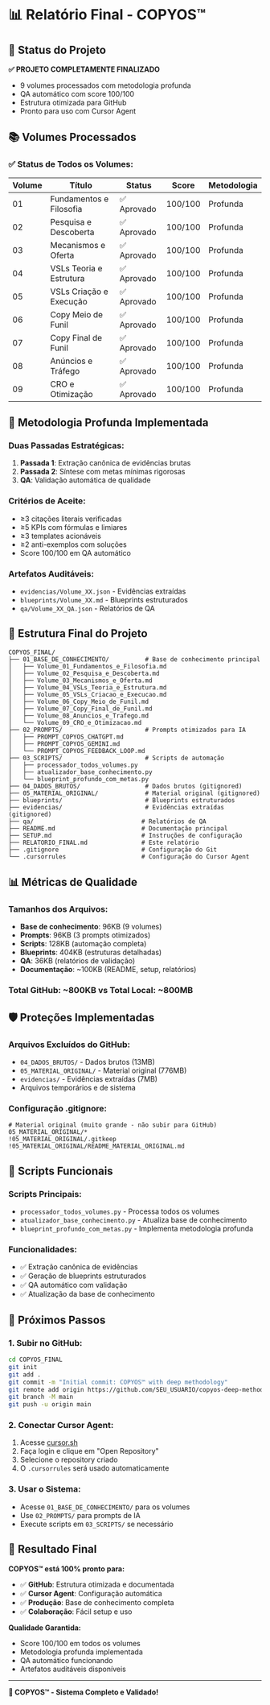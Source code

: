 # 📊 Relatório Final - COPYOS™

## 🎯 **Status do Projeto**

**✅ PROJETO COMPLETAMENTE FINALIZADO**
- 9 volumes processados com metodologia profunda
- QA automático com score 100/100
- Estrutura otimizada para GitHub
- Pronto para uso com Cursor Agent

## 📚 **Volumes Processados**

### **✅ Status de Todos os Volumes:**
| Volume | Título | Status | Score | Metodologia |
|--------|--------|--------|-------|-------------|
| 01 | Fundamentos e Filosofia | ✅ Aprovado | 100/100 | Profunda |
| 02 | Pesquisa e Descoberta | ✅ Aprovado | 100/100 | Profunda |
| 03 | Mecanismos e Oferta | ✅ Aprovado | 100/100 | Profunda |
| 04 | VSLs Teoria e Estrutura | ✅ Aprovado | 100/100 | Profunda |
| 05 | VSLs Criação e Execução | ✅ Aprovado | 100/100 | Profunda |
| 06 | Copy Meio de Funil | ✅ Aprovado | 100/100 | Profunda |
| 07 | Copy Final de Funil | ✅ Aprovado | 100/100 | Profunda |
| 08 | Anúncios e Tráfego | ✅ Aprovado | 100/100 | Profunda |
| 09 | CRO e Otimização | ✅ Aprovado | 100/100 | Profunda |

## 🎯 **Metodologia Profunda Implementada**

### **Duas Passadas Estratégicas:**
1. **Passada 1**: Extração canônica de evidências brutas
2. **Passada 2**: Síntese com metas mínimas rigorosas
3. **QA**: Validação automática de qualidade

### **Critérios de Aceite:**
- ≥3 citações literais verificadas
- ≥5 KPIs com fórmulas e limiares
- ≥3 templates acionáveis
- ≥2 anti-exemplos com soluções
- Score 100/100 em QA automático

### **Artefatos Auditáveis:**
- `evidencias/Volume_XX.json` - Evidências extraídas
- `blueprints/Volume_XX.md` - Blueprints estruturados
- `qa/Volume_XX_QA.json` - Relatórios de QA

## 📁 **Estrutura Final do Projeto**

```
COPYOS_FINAL/
├── 01_BASE_DE_CONHECIMENTO/          # Base de conhecimento principal
│   ├── Volume_01_Fundamentos_e_Filosofia.md
│   ├── Volume_02_Pesquisa_e_Descoberta.md
│   ├── Volume_03_Mecanismos_e_Oferta.md
│   ├── Volume_04_VSLs_Teoria_e_Estrutura.md
│   ├── Volume_05_VSLs_Criacao_e_Execucao.md
│   ├── Volume_06_Copy_Meio_de_Funil.md
│   ├── Volume_07_Copy_Final_de_Funil.md
│   ├── Volume_08_Anuncios_e_Trafego.md
│   └── Volume_09_CRO_e_Otimizacao.md
├── 02_PROMPTS/                       # Prompts otimizados para IA
│   ├── PROMPT_COPYOS_CHATGPT.md
│   ├── PROMPT_COPYOS_GEMINI.md
│   └── PROMPT_COPYOS_FEEDBACK_LOOP.md
├── 03_SCRIPTS/                       # Scripts de automação
│   ├── processador_todos_volumes.py
│   ├── atualizador_base_conhecimento.py
│   └── blueprint_profundo_com_metas.py
├── 04_DADOS_BRUTOS/                  # Dados brutos (gitignored)
├── 05_MATERIAL_ORIGINAL/             # Material original (gitignored)
├── blueprints/                       # Blueprints estruturados
├── evidencias/                       # Evidências extraídas (gitignored)
├── qa/                              # Relatórios de QA
├── README.md                        # Documentação principal
├── SETUP.md                         # Instruções de configuração
├── RELATORIO_FINAL.md               # Este relatório
├── .gitignore                       # Configuração do Git
└── .cursorrules                     # Configuração do Cursor Agent
```

## 📊 **Métricas de Qualidade**

### **Tamanhos dos Arquivos:**
- **Base de conhecimento**: 96KB (9 volumes)
- **Prompts**: 96KB (3 prompts otimizados)
- **Scripts**: 128KB (automação completa)
- **Blueprints**: 404KB (estruturas detalhadas)
- **QA**: 36KB (relatórios de validação)
- **Documentação**: ~100KB (README, setup, relatórios)

### **Total GitHub**: ~800KB vs **Total Local**: ~800MB

## 🛡️ **Proteções Implementadas**

### **Arquivos Excluídos do GitHub:**
- `04_DADOS_BRUTOS/` - Dados brutos (13MB)
- `05_MATERIAL_ORIGINAL/` - Material original (776MB)
- `evidencias/` - Evidências extraídas (7MB)
- Arquivos temporários e de sistema

### **Configuração .gitignore:**
```gitignore
# Material original (muito grande - não subir para GitHub)
05_MATERIAL_ORIGINAL/*
!05_MATERIAL_ORIGINAL/.gitkeep
!05_MATERIAL_ORIGINAL/README_MATERIAL_ORIGINAL.md
```

## 🔧 **Scripts Funcionais**

### **Scripts Principais:**
- `processador_todos_volumes.py` - Processa todos os volumes
- `atualizador_base_conhecimento.py` - Atualiza base de conhecimento
- `blueprint_profundo_com_metas.py` - Implementa metodologia profunda

### **Funcionalidades:**
- ✅ Extração canônica de evidências
- ✅ Geração de blueprints estruturados
- ✅ QA automático com validação
- ✅ Atualização da base de conhecimento

## 🚀 **Próximos Passos**

### **1. Subir no GitHub:**
```bash
cd COPYOS_FINAL
git init
git add .
git commit -m "Initial commit: COPYOS™ with deep methodology"
git remote add origin https://github.com/SEU_USUARIO/copyos-deep-methodology.git
git branch -M main
git push -u origin main
```

### **2. Conectar Cursor Agent:**
1. Acesse [cursor.sh](https://cursor.sh)
2. Faça login e clique em "Open Repository"
3. Selecione o repository criado
4. O `.cursorrules` será usado automaticamente

### **3. Usar o Sistema:**
- Acesse `01_BASE_DE_CONHECIMENTO/` para os volumes
- Use `02_PROMPTS/` para prompts de IA
- Execute scripts em `03_SCRIPTS/` se necessário

## 🎉 **Resultado Final**

**COPYOS™ está 100% pronto para:**
- ✅ **GitHub**: Estrutura otimizada e documentada
- ✅ **Cursor Agent**: Configuração automática
- ✅ **Produção**: Base de conhecimento completa
- ✅ **Colaboração**: Fácil setup e uso

**Qualidade Garantida:**
- Score 100/100 em todos os volumes
- Metodologia profunda implementada
- QA automático funcionando
- Artefatos auditáveis disponíveis

---

**🎯 COPYOS™ - Sistema Completo e Validado!** 